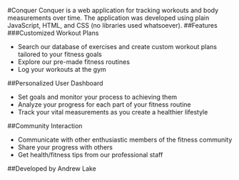 #Conquer
Conquer is a web application for tracking workouts 
and body measurements over time. The application was developed
using plain JavaScript, HTML, and CSS (no libraries used whatsoever).
##Features
###Customized Workout Plans    
* Search our database of exercises and create custom workout plans tailored to your fitness goals
* Explore our pre-made fitness routines
* Log your workouts at the gym

##Personalized User Dashboard
* Set goals and monitor your process to achieving them
* Analyze your progress for each part of your fitness routine
* Track your vital measurements as you create a healthier lifestyle

##Community Interaction
* Communicate with other enthusiastic members of the fitness community
* Share your progress with others
* Get health/fitness tips from our professional staff

##Developed by Andrew Lake
